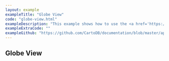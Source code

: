 ```yaml
---
layout: example
exampleTitle: "Globe View"
code: "globe-view.html"
exampleDescription: "This example shows how to use the <a href='https://deck.gl/docs/api-reference/core/globe-view'>GlobeView</a> to create a view that projects the earth into a 3D globe."
exampleExtraCode: ""
exampleGithub: "https://github.com/CartoDB/documentation/blob/master/app/content/deck-gl/examples/advanced-examples/globe-view.html"
---
```

## Globe View
